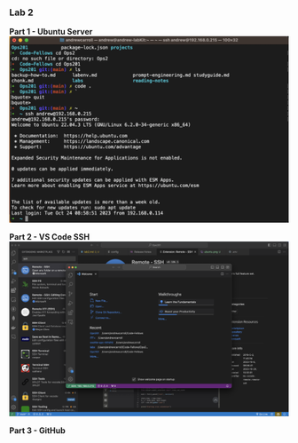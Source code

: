 ### Lab 2

**Part 1 - Ubuntu Server**
![ubuntu SSH](media/ubuntu.png)

**Part 2 - VS Code SSH**
![vs code ssh](media/vscode.png)

**Part 3 - GitHub**

